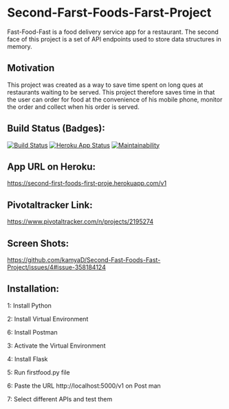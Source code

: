 # Second-Farst-Foods-Farst-Project
Fast-Food-Fast is a food delivery service app for a restaurant. The second face of this project is a set of API endpoints used to store data structures in memory.


## Motivation

This project was created as a way to save time spent on long ques at restaurants waiting to be served. This project therefore saves time in that the user can order for food at the convenience of his mobile phone, monitor the order and collect when his order is served.

## Build Status (Badges):

[![Build Status](https://travis-ci.org/kamyaD/Second-Fast-Foods-Fast-Project.svg?branch=master)](https://travis-ci.org/kamyaD/Second-Fast-Foods-Fast-Project) [![Heroku App Status](http://heroku-shields.herokuapp.com/second-first-foods-first-proje)](https://second-first-foods-first-proje.herokuapp.com/v1)  [![Maintainability](https://api.codeclimate.com/v1/badges/bc05ac8019fa2600a3ac/maintainability)](https://codeclimate.com/github/kamyaD/Second-Fast-Foods-Fast-Project/maintainability)
## App URL on Heroku:

https://second-first-foods-first-proje.herokuapp.com/v1

## Pivotaltracker Link:

https://www.pivotaltracker.com/n/projects/2195274

## Screen Shots:

https://github.com/kamyaD/Second-Fast-Foods-Fast-Project/issues/4#issue-358184124

## Installation:
1: Install Python 

2: Install Virtual Environment

6: Install Postman

3: Activate the Virtual Environment

4: Install Flask

5: Run firstfood.py file

6: Paste the URL http://localhost:5000/v1 on Post man

7: Select different APIs and test them 


